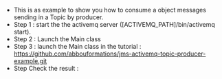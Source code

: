 - This is as example to show you how to consume a object messages sending in a Topic by producer.
- Step 1 : start the the activemq server ([ACTIVEMQ_PATH]/bin/activemq start).
- Step 2 : Launch the Main class
- Step 3 : launch the Main class in the tutorial : https://github.com/abbouformations/jms-activemq-topic-producer-example.git 
- Step Check the result :
  
